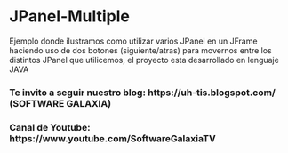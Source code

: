 # JPanel-Multiple

Ejemplo donde ilustramos como utilizar varios JPanel en un JFrame haciendo uso de dos botones (siguiente/atras) para movernos entre los distintos JPanel que utilicemos, el proyecto esta desarrollado en lenguaje JAVA

<h3> Te invito a seguir nuestro blog: https://uh-tis.blogspot.com/ (SOFTWARE GALAXIA) </h3>
<h3> Canal de Youtube: https://www.youtube.com/SoftwareGalaxiaTV </h3>
